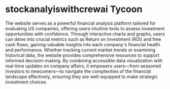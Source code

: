 # stockanalyiswithcrewai Tycoon
The website serves as a powerful financial analysis platform tailored for evaluating US companies, offering users intuitive tools to assess investment opportunities with confidence. Through interactive charts and graphs, users can delve into crucial metrics such as Return on Investment (ROI) and free cash flows, gaining valuable insights into each company's financial health and performance. Whether tracking current market trends or examining historical data, the website provides comprehensive resources to support informed decision-making. By combining accessible data visualization with real-time updates on company affairs, it empowers users—from seasoned investors to newcomers—to navigate the complexities of the financial landscape effectively, ensuring they are well-equipped to make strategic investment choices.
